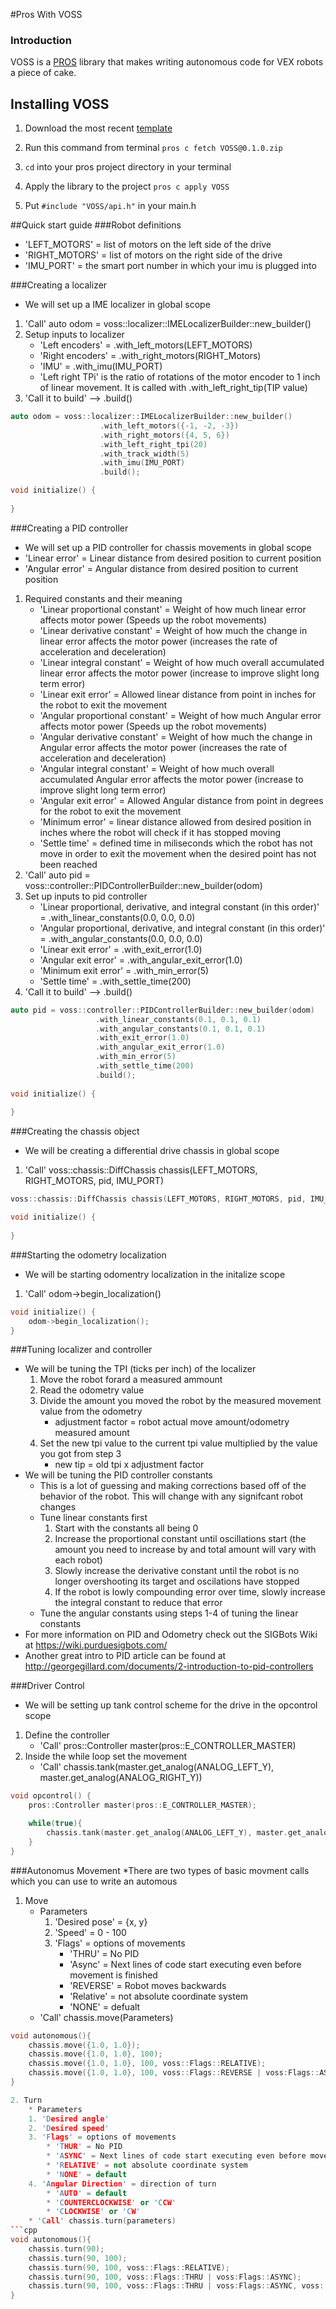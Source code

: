 #Pros With VOSS

### Introduction
VOSS is a [PROS](https://pros.cs.purdue.edu/) library that makes writing autonomous code for VEX robots a piece of cake.

## Installing VOSS
1. Download the most recent [template](https://github.com/purduesigbots/VOSS)

2. Run this command from terminal `pros c fetch VOSS@0.1.0.zip`

3.  `cd` into your pros project directory in your terminal

4. Apply the library to the project `pros c apply VOSS`

5. Put `#include "VOSS/api.h"` in your main.h

##Quick start guide
###Robot definitions
* 'LEFT_MOTORS' = list of motors on the left side of the drive
* 'RIGHT_MOTORS' = list of motors on the right side of the drive
* 'IMU_PORT' = the smart port number in which your imu is plugged into

###Creating a localizer
* We will set up a IME localizer in global scope
1. 'Call' auto odom = voss::localizer::IMELocalizerBuilder::new_builder()
2. Setup inputs to localizer
    * 'Left encoders' = .with_left_motors(LEFT_MOTORS)
    * 'Right encoders' = .with_right_motors(RIGHT_Motors)
    * 'IMU' = .with_imu(IMU_PORT)
    * 'Left right TPi' is the ratio of rotations of the motor encoder to 1 inch of linear movement. It is called with .with_left_right_tip(TIP value)
3. 'Call it to build' --> .build()
```cpp
auto odom = voss::localizer::IMELocalizerBuilder::new_builder()
                    .with_left_motors({-1, -2, -3})
                    .with_right_motors({4, 5, 6})
                    .with_left_right_tpi(20)
                    .with_track_width(5)
                    .with_imu(IMU_PORT)
                    .build();

void initialize() {
    
}
```

###Creating a PID controller
* We will set up a PID controller for chassis movements in global scope
* 'Linear error' = Linear distance from desired position to current position
* 'Angular error' = Angular distance from desired position to current position
1. Required constants and their meaning
    * 'Linear proportional constant' = Weight of how much linear error affects motor power (Speeds up the robot movements)
    * 'Linear derivative constant' = Weight of how much the change in linear error affects the motor power (increases the rate of acceleration and deceleration)
    * 'Linear integral constant' = Weight of how much overall accumulated linear error affects the motor power (increase to improve slight long term error)
    * 'Linear exit error' = Allowed linear distance from point in inches for the robot to exit the movement 
    * 'Angular proportional constant' = Weight of how much Angular error affects motor power (Speeds up the robot movements)
    * 'Angular derivative constant' = Weight of how much the change in Angular error affects the motor power (increases the rate of acceleration and deceleration)
    * 'Angular integral constant' = Weight of how much overall accumulated Angular error affects the motor power (increase to improve slight long term error)
    * 'Angular exit error' = Allowed Angular distance from point in degrees for the robot to exit the movement
    * 'Minimum error' = linear distance allowed from desired position in inches where the robot will check if it has stopped moving
    * 'Settle time' = defined time in miliseconds which the robot has not move in order to exit the movement when the desired point has not been reached
2. 'Call' auto pid = voss::controller::PIDControllerBuilder::new_builder(odom)
3. Set up inputs to pid controller
    * 'Linear proportional, derivative, and integral constant (in this order)' = .with_linear_constants(0.0, 0.0, 0.0)
    * 'Angular proportional, derivative, and integral constant (in this order)' = .with_angular_constants(0.0, 0.0, 0.0)
    * 'Linear exit error' = .with_exit_error(1.0)
    * 'Angular exit error' = .with_angular_exit_error(1.0)
    * 'Minimum exit error' = .with_min_error(5)
    * 'Settle time' = .with_settle_time(200)
4. 'Call it to build' --> .build()
```cpp
auto pid = voss::controller::PIDControllerBuilder::new_builder(odom)
                   .with_linear_constants(0.1, 0.1, 0.1)
                   .with_angular_constants(0.1, 0.1, 0.1)
                   .with_exit_error(1.0)
                   .with_angular_exit_error(1.0)
                   .with_min_error(5)
                   .with_settle_time(200)
                   .build();
                
void initialize() {
    
}
```

###Creating the chassis object
* We will be creating a differential drive chassis in global scope
1. 'Call' voss::chassis::DiffChassis chassis(LEFT_MOTORS, RIGHT_MOTORS, pid, IMU_PORT)
```cpp
voss::chassis::DiffChassis chassis(LEFT_MOTORS, RIGHT_MOTORS, pid, IMU_PORT);

void initialize() {
    
}
```

###Starting the odometry localization
* We will be starting odomentry localization in the initalize scope 
1. 'Call' odom->begin_localization()
```cpp
void initialize() {
    odom->begin_localization();    
}
```

###Tuning localizer and controller
* We will be tuning the TPI (ticks per inch) of the localizer
    1. Move the robot forard a measured ammount
    2. Read the odometry value
    3. Divide the amount you moved the robot by the measured movement value from the odometry
        * adjustment factor = robot actual move amount/odometry measured amount
    4. Set the new tpi value to the current tpi value multiplied by the value you got from step 3
        * new tip = old tpi x adjustment factor 
* We will be tuning the PID controller constants
    * This is a lot of guessing and making corrections based off of the behavior of the robot. This will change with any signifcant robot changes
    * Tune linear constants first
        1. Start with the constants all being 0
        2. Increase the proportional constant until oscillations start (the amount you need to increase by and total amount will vary with each robot)
        3. Slowly increase the derivative constant until the robot is no longer overshooting its target and oscilations have stopped
        4. If the robot is lowly compounding error over time, slowly increase the integral constant to reduce that error
    * Tune the angular constants using steps 1-4 of tuning the linear constants
* For more information on PID and Odometry check out the SIGBots Wiki at https://wiki.purduesigbots.com/
* Another great intro to PID article can be found at http://georgegillard.com/documents/2-introduction-to-pid-controllers

###Driver Control
* We will be setting up tank control scheme for the drive in the opcontrol scope
1. Define the controller
    * 'Call' pros::Controller master(pros::E_CONTROLLER_MASTER)
2. Inside the while loop set the movement
    * 'Call' chassis.tank(master.get_analog(ANALOG_LEFT_Y), master.get_analog(ANALOG_RIGHT_Y))
```cpp
void opcontrol() {
    pros::Controller master(pros::E_CONTROLLER_MASTER);

    while(true){
        chassis.tank(master.get_analog(ANALOG_LEFT_Y), master.get_analog(ANALOG_RIGHT_Y));
    }
}
```

###Autonomus Movement
*There are two types of basic movment calls which you can use to write an automous
1. Move
    * Parameters
        1. 'Desired pose' = {x, y}
        2. 'Speed' = 0 - 100
        3. 'Flags' = options of movements
            * 'THRU' = No PID
            * 'Async' = Next lines of code start executing even before movement is finished
            * 'REVERSE' = Robot moves backwards
            * 'Relative' = not absolute coordinate system
            * 'NONE' = defualt
    * 'Call' chassis.move(Parameters)
```cpp
void autonomous(){
    chassis.move({1.0, 1.0});
    chassis.move({1.0, 1.0}, 100);
    chassis.move({1.0, 1.0}, 100, voss::Flags::RELATIVE);
    chassis.move({1.0, 1.0}, 100, voss::Flags::REVERSE | voss:Flags::ASYNC);
}

2. Turn
    * Parameters
    1. 'Desired angle'
    2. 'Desired speed'
    3. 'Flags' = options of movements
        * 'THUR' = No PID
        * 'ASYNC' = Next lines of code start executing even before movement is finished
        * 'RELATIVE' = not absolute coordinate system
        * 'NONE' = default
    4. 'Angular Direction' = direction of turn
        * 'AUTO' = default
        * 'COUNTERCLOCKWISE' or 'CCW'
        * 'CLOCKWISE' or 'CW'
    * 'Call' chassis.turn(parameters)
```cpp
void autonomous(){
    chassis.turn(90);
    chassis.turn(90, 100);
    chassis.turn(90, 100, voss::Flags::RELATIVE);
    chassis.turn(90, 100, voss::Flags::THRU | voss:Flags::ASYNC);
    chassis.turn(90, 100, voss::Flags::THRU | voss:Flags::ASYNC, voss::AngularDirection::CW);
}
